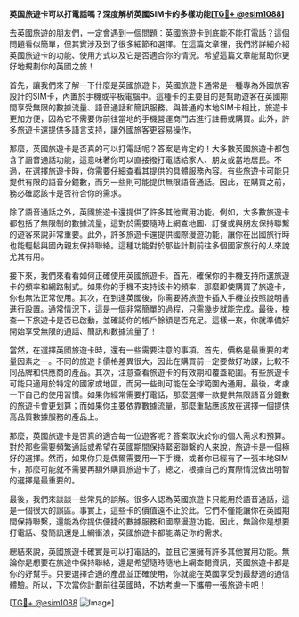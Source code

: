 **英国旅遊卡可以打電話嗎？深度解析英國SIM卡的多樣功能[[TG💪+ @esim1088](https://t.me/s/esim1088)]**

去英國旅遊的朋友們，一定會遇到一個問題：英國旅遊卡到底能不能打電話？這個問題看似簡單，但其實涉及到了很多細節和選擇。在這篇文章裡，我們將詳細介紹英國旅遊卡的功能、使用方式以及它是否適合你的情況。希望這篇文章能幫助你更好地規劃你的英國之旅！

首先，讓我們來了解一下什麼是英國旅遊卡。英國旅遊卡通常是一種專為外國旅客設計的SIM卡，內置於手機或平板電腦中。這種卡的主要目的是幫助遊客在英國期間享受無限的數據流量、語音通話和簡訊服務。與普通的本地SIM卡相比，旅遊卡更加方便，因為它不需要你前往當地的手機營運商門店進行註冊或購買。此外，許多旅遊卡還提供多語言支持，讓外國旅客更容易操作。

那麼，英國旅遊卡是否真的可以打電話呢？答案是肯定的！大多數英國旅遊卡都包含了語音通話功能，這意味著你可以直接撥打電話給家人、朋友或當地居民。不過，在選擇旅遊卡時，你需要仔細查看其提供的具體服務內容。有些旅遊卡可能只提供有限的語音分鐘數，而另一些則可能提供無限語音通話。因此，在購買之前，務必確認該卡是否符合你的需求。

除了語音通話之外，英國旅遊卡還提供了許多其他實用功能。例如，大多數旅遊卡都包括了無限制的數據流量，這對於需要隨時上網查地圖、訂餐或與朋友保持聯繫的遊客來說非常重要。此外，許多旅遊卡還提供國際漫遊功能，讓你在出國旅行時也能輕鬆與國內親友保持聯絡。這種功能對於那些計劃前往多個國家旅行的人來說尤其有用。

接下來，我們來看看如何正確使用英國旅遊卡。首先，確保你的手機支持所選旅遊卡的頻率和網路制式。如果你的手機不支持該卡的頻率，那麼即使購買了旅遊卡，你也無法正常使用。其次，在到達英國後，你需要將旅遊卡插入手機並按照說明書進行設置。通常情況下，這是一個非常簡單的過程，只需幾步就能完成。最後，檢查一下旅遊卡是否已啟動，並確認你的帳戶餘額是否充足。這樣一來，你就準備好開始享受無限的通話、簡訊和數據流量了！

當然，在選擇英國旅遊卡時，還有一些需要注意的事項。首先，價格是最重要的考量因素之一。不同的旅遊卡價格差異很大，因此在購買前一定要做好功課，比較不同品牌和供應商的產品。其次，注意查看旅遊卡的有效期和覆蓋範圍。有些旅遊卡可能只適用於特定的國家或地區，而另一些則可能在全球範圍內通用。最後，考慮一下自己的使用習慣。如果你經常需要打電話，那麼選擇一款提供無限語音分鐘數的旅遊卡會更划算；而如果你主要依靠數據流量，那麼重點應該放在選擇一個提供高品質數據服務的產品上。

那麼，英國旅遊卡是否真的適合每一位遊客呢？答案取決於你的個人需求和預算。對於那些需要頻繁通話或希望在英國期間保持緊密聯繫的人來說，旅遊卡是一個極好的選擇。然而，如果你只是偶爾需要用一下手機，或者你已經有了一張本地SIM卡，那麼可能就不需要再額外購買旅遊卡了。總之，根據自己的實際情況做出明智的選擇是最重要的。

最後，我們來談談一些常見的誤解。很多人認為英國旅遊卡只能用於語音通話，這是一個很大的誤區。事實上，這些卡的價值遠不止於此。它們不僅能讓你在英國期間保持聯繫，還能為你提供便捷的數據服務和國際漫遊功能。因此，無論你是想要打電話、發簡訊還是上網衝浪，英國旅遊卡都能滿足你的需求。

總結來說，英國旅遊卡確實是可以打電話的，並且它還擁有許多其他實用功能。無論你是想要在旅途中保持聯絡，還是希望隨時隨地上網查閱資訊，英國旅遊卡都是你的好幫手。只要選擇合適的產品並正確使用，你就能在英國享受到最舒適的通信體驗。所以，下次當你計劃前往英國時，不妨考慮一下攜帶一張旅遊卡吧！

[[TG💪+ @esim1088](https://t.me/s/esim1088) ![Image](https://i.postimg.cc/4NQfJmqS/Snipaste-2025-05-13-00-14-12.png)]